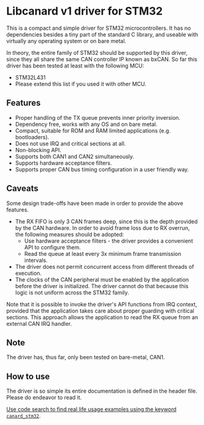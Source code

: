 # Libcanard v1 driver for STM32

This is a compact and simple driver for STM32 microcontrollers.
It has no dependencies besides a tiny part of the standard C library,
and useable with virtually any operating system or on bare metal.

In theory, the entire family of STM32 should be supported by this driver,
since they all share the same CAN controller IP known as bxCAN.
So far this driver has been tested at least with the following MCU:

* STM32L431
* Please extend this list if you used it with other MCU.

## Features

* Proper handling of the TX queue prevents inner priority inversion.
* Dependency free, works with any OS and on bare metal.
* Compact, suitable for ROM and RAM limited applications (e.g. bootloaders).
* Does not use IRQ and critical sections at all.
* Non-blocking API.
* Supports both CAN1 and CAN2 simultaneously.
* Supports hardware acceptance filters.
* Supports proper CAN bus timing configuration in a user friendly way.

## Caveats

Some design trade-offs have been made in order to provide the above features.

* The RX FIFO is only 3 CAN frames deep, since this is the depth provided by the CAN hardware. 
In order to avoid frame loss due to RX overrun, the following measures should be adopted:
  * Use hardware acceptance filters - the driver provides a convenient API to configure them.
  * Read the queue at least every 3x minimum frame transmission intervals.
* The driver does not permit concurrent access from different threads of execution.
* The clocks of the CAN peripheral must be enabled by the application before the driver is 
initialized. The driver cannot do that because this logic is not uniform across the STM32 family.

Note that it is possible to invoke the driver's API functions from IRQ context, provided that the 
application takes care about proper guarding with critical sections. 
This approach allows the application to read the RX queue from an external CAN IRQ handler.

## Note

The driver has, thus far, only been tested on bare-metal, CAN1.

## How to use

The driver is so simple its entire documentation is defined in the header file.
Please do endeavor to read it.

[Use code search to find real life usage examples using the keyword `canard_stm32`](https://github.com/search?q=canard_stm32&type=Code&utf8=%E2%9C%93).
